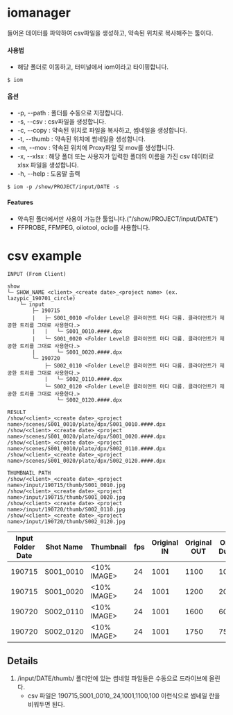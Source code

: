 # iomanager
들어온 데이터를 파악하여 csv파일을 생성하고, 약속된 위치로 복사해주는 툴이다.

#### 사용법
- 해당 폴더로 이동하고, 터미널에서 iom이라고 타이핑합니다.
```
$ iom
```

#### 옵션
- -p, --path : 폴더를 수동으로 지정합니다.
- -s, --csv : csv파일을 생성합니다.
- -c, --copy : 약속된 위치로 파일을 복사하고, 썸네일을 생성합니다.
- -t, --thumb : 약속된 위치에 썸네일을 생성합니다.
- -m, --mov : 약속된 위치에 Proxy파일 및 mov를 생성합니다.
- -x, --xlsx : 해당 폴더 또는 사용자가 입력한 폴더의 이름을 가진 csv 데이터로 xlsx 파일을 생성합니다.
- -h, --help : 도움말 출력
```
$ iom -p /show/PROJECT/input/DATE -s
```

#### Features
- 약속된 폴더에서만 사용이 가능한 툴입니다.("/show/PROJECT/input/DATE")
- FFPROBE, FFMPEG, oiiotool, ocio를 사용합니다.

# csv example

```
INPUT (From Client)

show
└─ SHOW_NAME <client>_<create date>_<project name> (ex. lazypic_190701_circle)
    └─ input
        ├─ 190715
        |   ├─ S001_0010 <Folder Level은 클라이언트 마다 다름. 클라이언트가 제공한 트리를 그대로 사용한다.>
        |   |   └─ S001_0010.####.dpx
        |   └─ S001_0020 <Folder Level은 클라이언트 마다 다름. 클라이언트가 제공한 트리를 그대로 사용한다.>
        |       └─ S001_0020.####.dpx
        └─ 190720
            ├─ S002_0110 <Folder Level은 클라이언트 마다 다름. 클라이언트가 제공한 트리를 그대로 사용한다.>
            |   └─ S002_0110.####.dpx
            └─ S002_0120 <Folder Level은 클라이언트 마다 다름. 클라이언트가 제공한 트리를 그대로 사용한다.>
                └─ S002_0120.####.dpx
```

```
RESULT
/show/<client>_<create date>_<project name>/scenes/S001_0010/plate/dpx/S001_0010.####.dpx
/show/<client>_<create date>_<project name>/scenes/S001_0020/plate/dpx/S001_0020.####.dpx
/show/<client>_<create date>_<project name>/scenes/S001_0010/plate/dpx/S002_0110.####.dpx
/show/<client>_<create date>_<project name>/scenes/S001_0020/plate/dpx/S002_0120.####.dpx

THUMBNAIL PATH
/show/<client>_<create date>_<project name>/input/190715/thumb/S001_0010.jpg
/show/<client>_<create date>_<project name>/input/190715/thumb/S001_0020.jpg
/show/<client>_<create date>_<project name>/input/190720/thumb/S002_0110.jpg
/show/<client>_<create date>_<project name>/input/190720/thumb/S002_0120.jpg
```


| Input Folder Date | Shot Name |  Thumbnail  |fps| Original IN | Original OUT | Original Duration |
|-------------------|-----------|-------------|---|-------------|--------------|-------------------|
| 190715            | S001_0010 | <10% IMAGE> |24 | 1001        | 1100         | 100               |
| 190715            | S001_0020 | <10% IMAGE> |24 | 1001        | 1200         | 200               |
| 190720            | S002_0110 | <10% IMAGE> |24 | 1001        | 1600         | 600               |
| 190720            | S002_0120 | <10% IMAGE> |24 | 1001        | 1750         | 750               |

## Details
1. /input/DATE/thumb/ 폴더안에 있는 썸네일 파일들은 수동으로 드라이브에 올린다.
    - csv 파일은 190715,S001_0010,,24,1001,1100,100 이런식으로 썸네일 란을 비워두면 된다.
